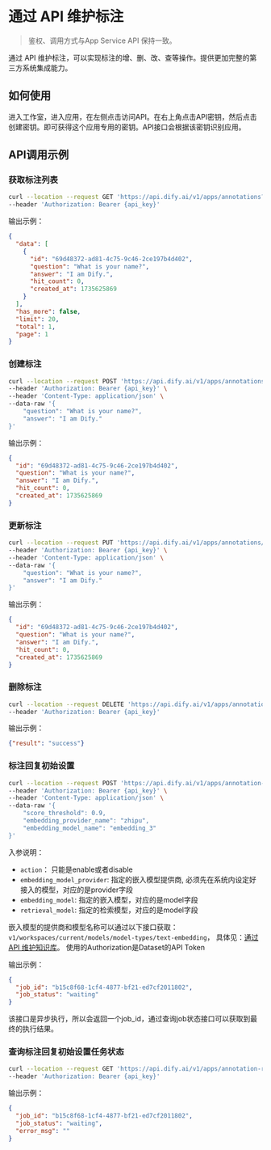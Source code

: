 # 通过 API 维护标注

> 鉴权、调用方式与App Service API 保持一致。

通过 API 维护标注，可以实现标注的增、删、改、查等操作。提供更加完整的第三方系统集成能力。

## 如何使用

进入工作室，进入应用，在左侧点击访问API。在右上角点击API密钥，然后点击创建密钥。即可获得这个应用专用的密钥。API接口会根据该密钥识别应用。

## API调用示例

### 获取标注列表

```bash
curl --location --request GET 'https://api.dify.ai/v1/apps/annotations?page=1&limit=20' \
--header 'Authorization: Bearer {api_key}'
```

输出示例：

```json
{
  "data": [
    {
      "id": "69d48372-ad81-4c75-9c46-2ce197b4d402",
      "question": "What is your name?",
      "answer": "I am Dify.",
      "hit_count": 0,
      "created_at": 1735625869
    }
  ],
  "has_more": false,
  "limit": 20,
  "total": 1,
  "page": 1
}
```

### 创建标注

```bash
curl --location --request POST 'https://api.dify.ai/v1/apps/annotations' \
--header 'Authorization: Bearer {api_key}' \
--header 'Content-Type: application/json' \
--data-raw '{
    "question": "What is your name?",
    "answer": "I am Dify."
}'
```

输出示例：

```json
{
  "id": "69d48372-ad81-4c75-9c46-2ce197b4d402",
  "question": "What is your name?",
  "answer": "I am Dify.",
  "hit_count": 0,
  "created_at": 1735625869
}
```

### 更新标注

```bash
curl --location --request PUT 'https://api.dify.ai/v1/apps/annotations/{annotation_id}' \
--header 'Authorization: Bearer {api_key}' \
--header 'Content-Type: application/json' \
--data-raw '{
    "question": "What is your name?",
    "answer": "I am Dify."
}'
```

输出示例：

```json
{
  "id": "69d48372-ad81-4c75-9c46-2ce197b4d402",
  "question": "What is your name?",
  "answer": "I am Dify.",
  "hit_count": 0,
  "created_at": 1735625869
}
```

### 删除标注

```bash
curl --location --request DELETE 'https://api.dify.ai/v1/apps/annotations/{annotation_id}' \
--header 'Authorization: Bearer {api_key}'
```

输出示例：

```json
{"result": "success"}
```

### 标注回复初始设置

```bash
curl --location --request POST 'https://api.dify.ai/v1/apps/annotation-reply/{action}' \
--header 'Authorization: Bearer {api_key}' \
--header 'Content-Type: application/json' \
--data-raw '{
    "score_threshold": 0.9,
    "embedding_provider_name": "zhipu",
    "embedding_model_name": "embedding_3"
}'
```

入参说明：
- `action`： 只能是enable或者disable
- `embedding_model_provider`: 指定的嵌入模型提供商, 必须先在系统内设定好接入的模型，对应的是provider字段
- `embedding_model`: 指定的嵌入模型，对应的是model字段
- `retrieval_model`: 指定的检索模型，对应的是model字段

嵌入模型的提供商和模型名称可以通过以下接口获取：`v1/workspaces/current/models/model-types/text-embedding`，
具体见：[通过 API 维护知识库](guides/knowledge-base/maintain-dataset-via-api.md)。
使用的Authorization是Dataset的API Token

输出示例：

```json
{
  "job_id": "b15c8f68-1cf4-4877-bf21-ed7cf2011802",
  "job_status": "waiting"
}
```
该接口是异步执行，所以会返回一个job_id，通过查询job状态接口可以获取到最终的执行结果。

### 查询标注回复初始设置任务状态

```bash
curl --location --request GET 'https://api.dify.ai/v1/apps/annotation-reply/{action}/status/{job_id}' \
--header 'Authorization: Bearer {api_key}'
```

输出示例：

```json
{
  "job_id": "b15c8f68-1cf4-4877-bf21-ed7cf2011802",
  "job_status": "waiting",
  "error_msg": ""
}
```